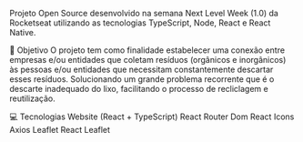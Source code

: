 Projeto Open Source desenvolvido na semana Next Level Week (1.0) da Rocketseat utilizando as tecnologias TypeScript, Node, React e React Native.

🚀 Objetivo
O projeto tem como finalidade estabelecer uma conexão entre empresas e/ou entidades que coletam resíduos (orgânicos e inorgânicos) às pessoas e/ou entidades que necessitam constantemente descartar esses resíduos. Solucionando um grande problema recorrente que é o descarte inadequado do lixo, facilitando o processo de recliclagem e reutilização.

💻 Tecnologias
Website (React + TypeScript)
React Router Dom
React Icons
Axios
Leaflet
React Leaflet
